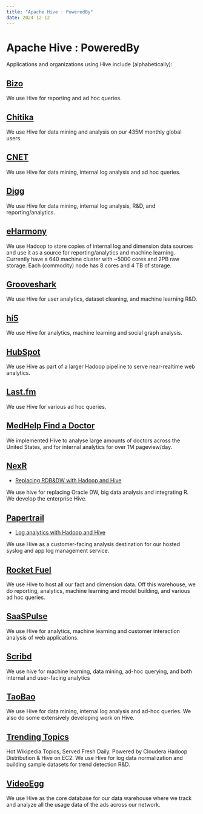 ```yaml
---
title: "Apache Hive : PoweredBy"
date: 2024-12-12
---
```


# Apache Hive : PoweredBy

Applications and organizations using Hive include (alphabetically):

## [Bizo](http://www.bizo.com)

We use Hive for reporting and ad hoc queries.

## [Chitika](http://www.chitika.com)

We use Hive for data mining and analysis on our 435M monthly global users.

## [CNET](http://www.cnet.com)

We use Hive for data mining, internal log analysis and ad hoc queries.

## [Digg](http://www.digg.com)

We use Hive for data mining, internal log analysis, R&D, and reporting/analytics.

## [eHarmony](http://www.eharmony.com)

We use Hadoop to store copies of internal log and dimension data sources and use it as a source for reporting/analytics and machine learning. Currently have a 640 machine cluster with ~5000 cores and 2PB raw storage. Each (commodity) node has 8 cores and 4 TB of storage.

## [Grooveshark](http://www.grooveshark.com)

We use Hive for user analytics, dataset cleaning, and machine learning R&D.

## [hi5](http://www.hi5.com)

We use Hive for analytics, machine learning and social graph analysis.

## [HubSpot](http://dev.hubspot.com/)

We use Hive as part of a larger Hadoop pipeline to serve near-realtime web analytics.

## [Last.fm](http://www.last.fm)

We use Hive for various ad hoc queries.

## [MedHelp Find a Doctor](http://www.medhelp.org/find-a-doctor)

We implemented Hive to analyse large amounts of doctors across the United States, and for internal analytics for over 1M pageview/day.

## [NexR](http://www.nexr.com)

* [Replacing RDB&DW with Hadoop and Hive](http://www.cloudera.com/resource/hadoop-world-2011-presentation-slides-replacing-rdb-dw-with-hadoop-and-hive-for-telco-big-data)

We use hive for replacing Oracle DW, big data analysis and integrating R. We develop the enterprise Hive.

## [Papertrail](http://papertrailapp.com/)

* [Log analytics with Hadoop and Hive](http://help.papertrailapp.com/kb/analytics/log-analytics-with-hadoop-and-hive)

We use Hive as a customer-facing analysis destination for our hosted syslog and app log management service.

## [Rocket Fuel](http://www.rocketfuelinc.com/)

We use Hive to host all our fact and dimension data. Off this warehouse, we do reporting, analytics, machine learning and model building, and various ad hoc queries.

## [SaaSPulse](http://www.saaspulse.com/)

We use Hive for analytics, machine learning and customer interaction analysis of web applications.

## [Scribd](http://www.scribd.com/)

We use hive for machine learning, data mining, ad-hoc querying, and both internal and user-facing analytics

## [TaoBao](http://www.taobao.com)

We use Hive for data mining, internal log analysis and ad-hoc queries. We also do some extensively developing work on Hive.

## [Trending Topics](http://www.trendingtopics.org)

Hot Wikipedia Topics, Served Fresh Daily. Powered by Cloudera Hadoop Distribution & Hive on EC2. We use Hive for log data normalization and building sample datasets for trend detection R&D.

## [VideoEgg](http://www.videoegg.com)

We use Hive as the core database for our data warehouse where we track and analyze all the usage data of the ads across our network.

 

 

